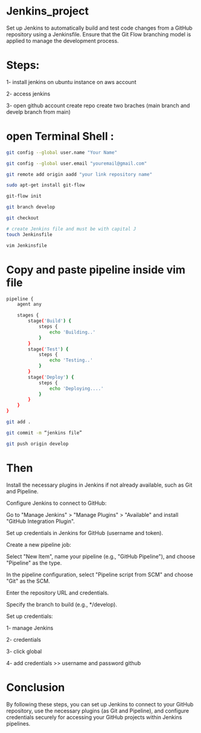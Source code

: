 # Jenkins_project
Set up Jenkins to automatically build and test code changes from a GitHub repository using a Jenkinsfile. Ensure that the Git Flow branching model is applied to manage the development process.
# Steps:
1- install jenkins on ubuntu instance on aws account

2- access jenkins

3- open github account create repo create two braches (main branch and develp branch from main)

# open Terminal Shell :

```bash
git config --global user.name "Your Name"
```
```bash
git config --global user.email "youremail@gmail.com"
```
```bash
git remote add origin aadd "your link repository name"
```
```bash
sudo apt-get install git-flow
```
```bash
git-flow init
```
```bash
git branch develop
```
```bash
git checkout
```
```bash
# create Jenkins file and must be with capital J
touch Jenkinsfile
```
```bash
vim Jenkinsfile
```
# Copy and paste pipeline inside vim file
```bash
pipeline {
    agent any

    stages {
        stage('Build') {
            steps {
                echo 'Building..'
            }
        }
        stage('Test') {
            steps {
                echo 'Testing..'
            }
        }
        stage('Deploy') {
            steps {
                echo 'Deploying....'
            }
        }
    }
}
```
```bash
git add .
```
```bash
git commit -m “jenkins file”
```
```bash
git push origin develop
```
# Then 

Install the necessary plugins in Jenkins if not already available, such as Git and Pipeline.

Configure Jenkins to connect to GitHub:

Go to "Manage Jenkins" > "Manage Plugins" > "Available" and install "GitHub Integration Plugin".

Set up credentials in Jenkins for GitHub (username and token).

Create a new pipeline job:

Select "New Item", name your pipeline (e.g., "GitHub Pipeline"), and choose "Pipeline" as the type.

In the pipeline configuration, select "Pipeline script from SCM" and choose "Git" as the SCM.

Enter the repository URL and credentials.

Specify the branch to build (e.g., */develop).

Set up credentials:

1- manage Jenkins

2- credentials
 
3- click global

4- add credentials >> username and password github

# Conclusion
By following these steps, you can set up Jenkins to connect to your GitHub repository, use the necessary plugins (as Git and Pipeline), and configure credentials securely for accessing your GitHub projects within Jenkins pipelines. 
